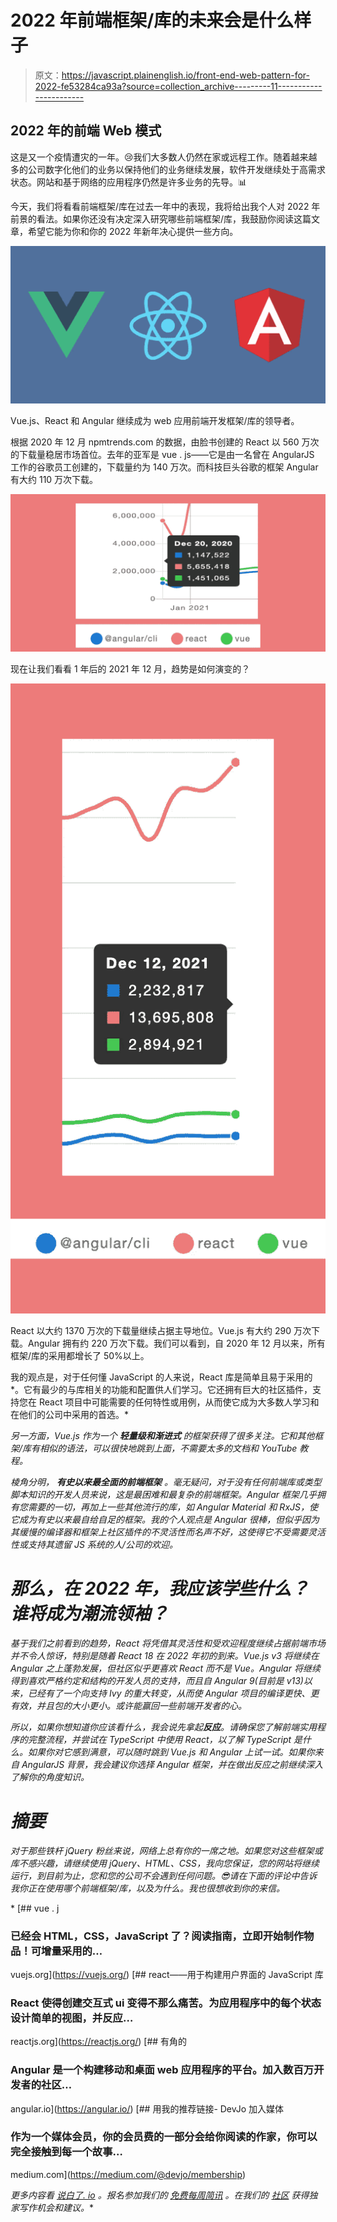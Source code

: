 # 2022 年前端框架/库的未来会是什么样子

> 原文：<https://javascript.plainenglish.io/front-end-web-pattern-for-2022-fe53284ca93a?source=collection_archive---------11----------------------->

## 2022 年的前端 Web 模式

这是又一个疫情遭灾的一年。😢我们大多数人仍然在家或远程工作。随着越来越多的公司数字化他们的业务以保持他们的业务继续发展，软件开发继续处于高需求状态。网站和基于网络的应用程序仍然是许多业务的先导。📊

今天，我们将看看前端框架/库在过去一年中的表现，我将给出我个人对 2022 年前景的看法。如果你还没有决定深入研究哪些前端框架/库，我鼓励你阅读这篇文章，希望它能为你和你的 2022 年新年决心提供一些方向。

![](img/3aff4f93c0befb77b0809090ad365280.png)

Vue.js、React 和 Angular 继续成为 web 应用前端开发框架/库的领导者。

根据 2020 年 12 月 npmtrends.com 的数据，由脸书创建的 React 以 560 万次的下载量稳居市场首位。去年的亚军是 vue . js——它是由一名曾在 AngularJS 工作的谷歌员工创建的，下载量约为 140 万次。而科技巨头谷歌的框架 Angular 有大约 110 万次下载。

![](img/77390b93b55b23d154f28775978d85f9.png)

现在让我们看看 1 年后的 2021 年 12 月，趋势是如何演变的？

![](img/737739b557a7e9d8108a64dc7510ba4e.png)

React 以大约 1370 万次的下载量继续占据主导地位。Vue.js 有大约 290 万次下载。Angular 拥有约 220 万次下载。我们可以看到，自 2020 年 12 月以来，所有框架/库的采用都增长了 50%以上。

我的观点是，对于任何懂 JavaScript 的人来说，React 库是简单且易于采用的*。它有最少的与库相关的功能和配置供人们学习。它还拥有巨大的社区插件，支持您在 React 项目中可能需要的任何特性或用例，从而使它成为大多数人学习和在他们的公司中采用的首选。*

*另一方面，Vue.js 作为一个 ***轻量级和渐进式*** 的框架获得了很多关注。它和其他框架/库有相似的语法，可以很快地跳到上面，不需要太多的文档和 YouTube 教程。*

*棱角分明， ***有史以来最全面的前端框架*** 。毫无疑问，对于没有任何前端库或类型脚本知识的开发人员来说，这是最困难和最复杂的前端框架。Angular 框架几乎拥有您需要的一切，再加上一些其他流行的库，如 Angular Material 和 RxJS，使它成为有史以来最自给自足的框架。我的个人观点是 Angular 很棒，但似乎因为其缓慢的编译器和框架上社区插件的不灵活性而名声不好，这使得它不受需要灵活性或支持其遗留 JS 系统的人/公司的欢迎。*

# *那么，在 2022 年，我应该学些什么？谁将成为潮流领袖？*

*基于我们之前看到的趋势，React 将凭借其灵活性和受欢迎程度继续占据前端市场并不令人惊讶，特别是随着 React 18 在 2022 年初的到来。Vue.js v3 将继续在 Angular 之上蓬勃发展，但社区似乎更喜欢 React 而不是 Vue。Angular 将继续得到喜欢严格约定和结构的开发人员的支持，而且自 Angular 9(目前是 v13)以来，已经有了一个向支持 Ivy 的重大转变，从而使 Angular 项目的编译更快、更有效，并且包的大小更小。或许能赢回一些前端开发者的心。*

*所以，如果你想知道你应该看什么，我会说先拿起**反应**。请确保您了解前端实用程序的完整流程，并尝试在 TypeScript 中使用 React，以了解 TypeScript 是什么。如果你对它感到满意，可以随时跳到 Vue.js 和 Angular 上试一试。如果你来自 AngularJS 背景，我会建议你选择 Angular 框架，并在做出反应之前继续深入了解你的角度知识。*

# *摘要*

*对于那些铁杆 jQuery 粉丝来说，网络上总有你的一席之地。如果您对这些框架或库不感兴趣，请继续使用 jQuery、HTML、CSS，我向您保证，您的网站将继续运行，到目前为止，您和您的公司不会遇到任何问题。😎请在下面的评论中告诉我你正在使用哪个前端框架/库，以及为什么。我也很想收到你的来信。*

*[](https://vuejs.org/) [## vue . j

### 已经会 HTML，CSS，JavaScript 了？阅读指南，立即开始制作物品！可增量采用的…

vuejs.org](https://vuejs.org/) [](https://reactjs.org/) [## react——用于构建用户界面的 JavaScript 库

### React 使得创建交互式 ui 变得不那么痛苦。为应用程序中的每个状态设计简单的视图，并反应…

reactjs.org](https://reactjs.org/) [](https://angular.io/) [## 有角的

### Angular 是一个构建移动和桌面 web 应用程序的平台。加入数百万开发者的社区…

angular.io](https://angular.io/) [](https://medium.com/@devjo/membership) [## 用我的推荐链接- DevJo 加入媒体

### 作为一个媒体会员，你的会员费的一部分会给你阅读的作家，你可以完全接触到每一个故事…

medium.com](https://medium.com/@devjo/membership) 

*更多内容看* [*说白了. io*](http://plainenglish.io/) *。报名参加我们的* [*免费每周简讯*](http://newsletter.plainenglish.io/) *。在我们的* [*社区*](https://discord.gg/GtDtUAvyhW) *获得独家写作机会和建议。**